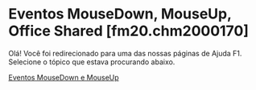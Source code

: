 
# Eventos MouseDown, MouseUp, Office Shared [fm20.chm2000170]

Olá! Você foi redirecionado para uma das nossas páginas de Ajuda F1. Selecione o tópico que estava procurando abaixo.

[Eventos MouseDown e MouseUp](http://msdn.microsoft.com/library/760c2492-4a33-8d17-eeef-e52da662d4c4%28Office.15%29.aspx)
